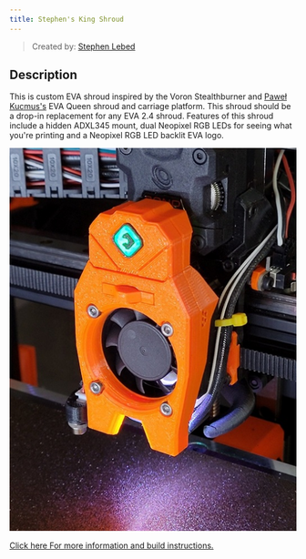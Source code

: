 ```yaml
---
title: Stephen's King Shroud
---
```


> Created by: [Stephen Lebed](https://github.com/slebed)

## Description
This is custom EVA shroud inspired by the Voron Stealthburner and [Paweł Kucmus's](https://main.eva-3d.page/) EVA Queen shroud and carriage platform.  This shroud should be a drop-in replacement for any EVA 2.4 shroud.  Features of this shroud include a hidden ADXL345 mount, dual Neopixel RGB LEDs for seeing what you're printing and a Neopixel RGB LED backlit EVA logo.


![Stephen's King Shroud](../shrouds/assets/photo_KS.jpg)

[Click here For more information and build instructions.](../shrouds/kings_shroud.md)
